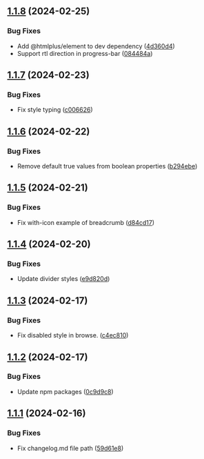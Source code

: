 ## [1.1.8](https://github.com/htmlplus/core/compare/v1.1.7...v1.1.8) (2024-02-25)


### Bug Fixes

* Add @htmlplus/element to dev dependency ([4d360d4](https://github.com/htmlplus/core/commit/4d360d4b87eb36ea26d8115b5ea4d02881173803))
* Support rtl direction in progress-bar ([084484a](https://github.com/htmlplus/core/commit/084484a2ab5effd1955d49f5748024c303cdbc4a))

## [1.1.7](https://github.com/htmlplus/core/compare/v1.1.6...v1.1.7) (2024-02-23)


### Bug Fixes

* Fix style typing ([c006626](https://github.com/htmlplus/core/commit/c006626e036c21e593f6f2f3d7131959a0785bf4))

## [1.1.6](https://github.com/htmlplus/core/compare/v1.1.5...v1.1.6) (2024-02-22)


### Bug Fixes

* Remove default true values from boolean properties ([b294ebe](https://github.com/htmlplus/core/commit/b294ebee6e7cabb2f9f954510cc1b6492d1425d0))

## [1.1.5](https://github.com/htmlplus/core/compare/v1.1.4...v1.1.5) (2024-02-21)


### Bug Fixes

* Fix with-icon example of breadcrumb ([d84cd17](https://github.com/htmlplus/core/commit/d84cd17a57de74d4be9e236e4585905de5672cef))

## [1.1.4](https://github.com/htmlplus/core/compare/v1.1.3...v1.1.4) (2024-02-20)


### Bug Fixes

* Update divider styles ([e9d820d](https://github.com/htmlplus/core/commit/e9d820d0bbdac96d9fe1e0b747aa4a41b4c426c4))

## [1.1.3](https://github.com/htmlplus/core/compare/v1.1.2...v1.1.3) (2024-02-17)


### Bug Fixes

* Fix disabled style in browse. ([c4ec810](https://github.com/htmlplus/core/commit/c4ec8105b99dc57c09a64e2c41bd62342e3c2552))

## [1.1.2](https://github.com/htmlplus/core/compare/v1.1.1...v1.1.2) (2024-02-17)


### Bug Fixes

* Update npm packages ([0c9d9c8](https://github.com/htmlplus/core/commit/0c9d9c8bcb8c1fa9106ef50ad4b46e40bd2a1608))

## [1.1.1](https://github.com/htmlplus/core/compare/v1.1.0...v1.1.1) (2024-02-16)


### Bug Fixes

* Fix changelog.md file path ([59d61e8](https://github.com/htmlplus/core/commit/59d61e84425a6c1f225f48419d2b1521d3e17b17))
